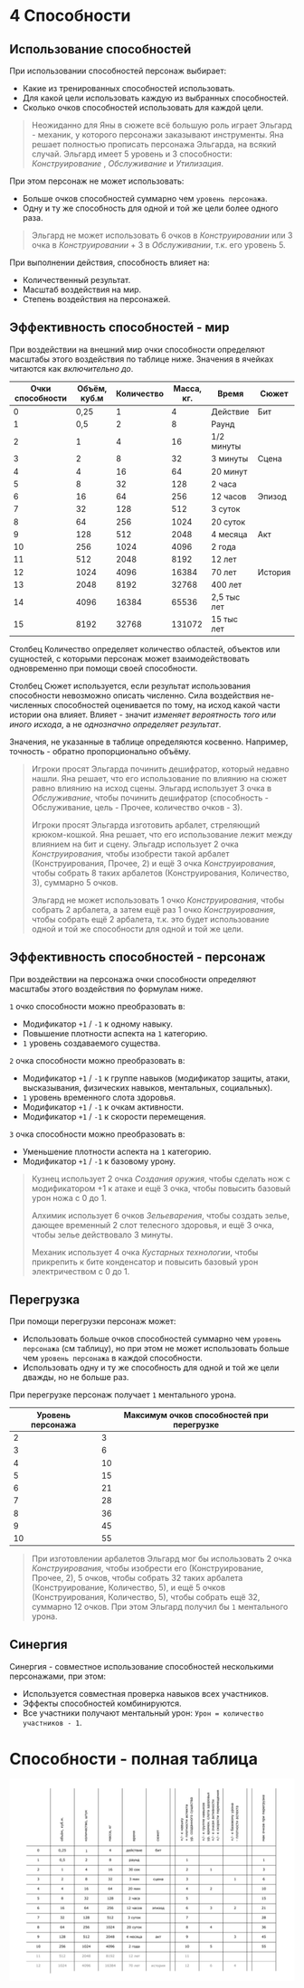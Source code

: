 # 4 Способности

## Использование способностей

При использовании способностей персонаж выбирает:
- Какие из тренированных способностей использовать.
- Для какой цели использовать каждую из выбранных способностей.
- Сколько очков способностей использовать для каждой цели.

>Неожиданно для Яны в сюжете всё большую роль играет Эльгард - механик, у которого персонажи заказывают инструменты.
>Яна решает полностью прописать персонажа Эльгарда, на всякий случай.
>Эльгард имеет 5 уровень и 3 способности: _Конструирование_ , _Обслуживание_ и _Утилизация_.

При этом персонаж не может использовать:
- Больше очков способностей суммарно чем `уровень персонажа`.
- Одну и ту же способность для одной и той же цели более одного раза.

>Эльгард не может использовать 6 очков в _Конструировании_
>или 3 очка в _Конструировании_ + 3 в _Обслуживании_, т.к. его уровень 5.

При выполнении действия, способность влияет на:
- Количественный результат.
- Масштаб воздействия на мир.
- Степень воздействия на персонажей.

## Эффективность способностей - мир

При воздействии на внешний мир очки способности определяют масштабы этого воздействия по таблице ниже. 
Значения в ячейках читаются как _включительно до_.

Очки способности | Объём, куб.м | Количество | Масса, кг. | Время | Сюжет
---|---|---|---|---|---
0 | 0,25 | 1 | 4 | Действие | Бит
1 | 0,5 | 2 | 8 | Раунд | 
2 | 1 | 4 | 16 | 1/2 минуты | 
3 | 2 | 8 | 32 | 3 минуты | Сцена
4 | 4 | 16 | 64 | 20 минут | 
5 | 8 | 32 | 128 | 2 часа | 
6 | 16 | 64 | 256 | 12 часов | Эпизод
7 | 32 | 128 | 512 | 3 суток | 
8 | 64 | 256 | 1024 | 20 суток | 
9 | 128 | 512 | 2048 | 4 месяца | Акт
10 | 256 | 1024 | 4096 | 2 года | 
11 | 512 | 2048 | 8192 | 12 лет | 
12 | 1024 | 4096 | 16384 | 70 лет | История
13 | 2048 | 8192 | 32768 | 400 лет | 
14 | 4096 | 16384 | 65536 | 2,5 тыс лет | 
15 | 8192 | 32768 | 131072 | 15 тыс лет | 

Столбец Количество определяет количество областей, объектов или сущностей,
с которыми персонаж может взаимодействовать одновременно при помощи своей способности.

Столбец Сюжет используется, если результат использования способности невозможно описать численно.
Сила воздействия не-численных способностей оценивается по тому, на исход какой части истории она влияет.
Влияет - значит _изменяет вероятность того или иного исхода_, а не _однозначно определяет результат_.

Значения, не указанные в таблице определяются косвенно. Например, точность - обратно пропорционально объёму.

>Игроки просят Эльгарда починить дешифратор, который недавно нашли.
>Яна решает, что его использование по влиянию на сюжет равно влиянию на исход сцены.
>Эльгард использует 3 очка в _Обслуживание_, чтобы починить дешифратор
>(способность - Обслуживание, цель - Прочее, количество очков - 3).
>
>Игроки просят Эльгарда изготовить арбалет, стреляющий крюком-кошкой.
>Яна решает, что его использование лежит между влиянием на бит и сцену.
>Эльгадр использует 2 очка _Конструирования_, чтобы изобрести такой арбалет (Конструирования, Прочее, 2)
>и ещё 3 очка _Конструирования_, чтобы собрать 8 таких арбалетов (Конструирования, Количество, 3), суммарно 5 очков.
>
>Эльгард не может использовать 1 очко _Конструирования_, чтобы собрать 2 арбалета,
>а затем ещё раз 1 очко _Конструирования_, чтобы собрать ещё 2 арбалета,
>т.к. это будет использование одной и той же способности для одной и той же цели.

## Эффективность способностей - персонаж

При воздействии на персонажа очки способности определяют масштабы этого воздействия по формулам ниже. 

`1` очко способности можно преобразовать в:
- Модификатор `+1` / `-1` к одному навыку.
- Повышение плотности аспекта на `1` категорию.
- `1` уровень создаваемого существа.

`2` очка способности можно преобразовать в:
- Модификатор `+1` / `-1` к группе навыков (модификатор защиты, атаки, высказывания, физических навыков, ментальных, социальных).
- `1` уровень временного слота здоровья.
- Модификатор `+1` / `-1` к очкам активности.
- Модификатор `+1` / `-1` к скорости перемещения.

`3` очка способности можно преобразовать в:
- Уменьшение плотности аспекта на `1` категорию.
- Модификатор `+1` / `-1` к базовому урону.

>Кузнец использует 2 очка _Создания оружия_, чтобы сделать нож с модификатором +1 к атаке
>и ещё 3 очка, чтобы повысить базовый урон ножа с 0 до 1.
>
>Алхимик использует 6 очков _Зельеварения_, чтобы создать зелье, дающее временный 2 слот телесного здоровья,
>и ещё 3 очка, чтобы зелье действовало 3 минуты.
>
>Механик использует 4 очка _Кустарных технологии_, чтобы прикрепить к бите конденсатор
>и повысить базовый урон электричеством с 0 до 1.

## Перегрузка

При помощи перегрузки персонаж может:
- Использовать больше очков способностей суммарно чем `уровень персонажа` (см таблицу),
  но при этом не может использовать больше чем `уровень персонажа` в каждой способности.
- Использовать одну и ту же способность для одной и той же цели дважды, но не больше раз.

При перегрузке персонаж получает `1` ментального урона.

Уровень персонажа | Максимум очков способностей при перегрузке
---|---
2 | 3
3 | 6
4 | 10
5 | 15
6 | 21
7 | 28
8 | 36
9 | 45
10 | 55

>При изготовлении арбалетов Эльгард мог бы использовать 
>2 очка _Конструирования_, чтобы изобрести его (Конструирование, Прочее, 2),
>5 очков, чтобы собрать 32 таких арбалета (Конструирование, Количество, 5),
>и ещё 5 очков (Конструирования, Количество, 5), чтобы собрать ещё 32, 
>суммарно 12 очков. При этом Эльгард получил бы `1` ментального урона.

## Синергия

Синергия - совместное использование способностей несколькими персонажами, при этом:
- Используется совместная проверка навыков всех участников.
- Эффекты способностей комбинируются.
- Все участники получают ментальный урон: `Урон = количество участников - 1`.

# Способности - полная таблица

![](img/4_abilities.png)